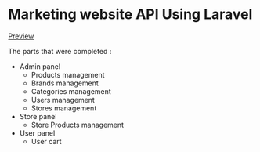 # Marketing website API Using Laravel

[Preview](https://torob.vercel.app/)

The parts that were completed :

* Admin panel
    * Products management
    * Brands management
    * Categories management
    * Users management
    * Stores management
* Store panel
    * Store Products management
* User panel
    * User cart